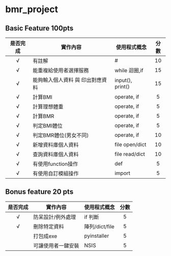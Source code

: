 # bmr_project

## Basic Feature 100pts
|是否完成|實作內容|使用程式概念|分數|
|:-----:|----|----|:----:|
|√|有註解|#|10|
|√|能重複給使用者選擇服務|while 迴圈,if|15|
|√|能夠輸入個人資料 與 印出對應資料|input(), print()|15|
|√|計算BMI|operate, if|5|
|√|計算理想體重|operate, if|5|
|√|計算BMR|operate, if|5|
|√|判定BMI體位|operate, if|5|
|√|判定BMR體位(男女不同)|operate, if|10|
|√|新增資料庫個人資料|file open/dict|10|
|√|查詢資料庫個人資料|file read/dict|10|
|√|有使用function操作|def|5|
|√|有使用自訂模組操作|import|5|

## Bonus feature 20 pts
|是否完成|實作內容|使用程式概念|分數|
|:-----:|----|----|:----:|
|√|防呆設計/例外處理|if 判斷|5|
|√|刪除特定資料|陣列/dict/file|5|
| |打包成exe|pyinstaller|5|
||可讓使用者一鍵安裝|NSIS|5|
